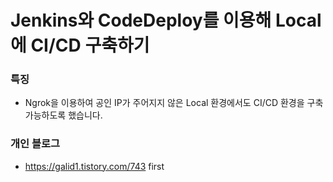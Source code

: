 # Jenkins와 CodeDeploy를 이용해 Local에 CI/CD 구축하기

### 특징
- Ngrok을 이용하여 공인 IP가 주어지지 않은 Local 환경에서도 CI/CD 환경을 구축 가능하도록 했습니다.

### 개인 블로그
- https://galid1.tistory.com/743
first
